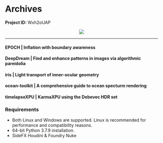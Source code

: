 # Archives

**Project ID:** Wxh2oUAP

<p align="center">
  <img src="https://github.com/epochlab/epoch/blob/main/sample.png">
</p>

--------------------------------------------------------------------

#### EPOCH | Inflation with boundary awareness

#### DeepDream | Find and enhance patterns in images via algorithmic pareidolia

#### iris | Light transport of inner-ocular geometry

#### ocean-toolkit | A comprehensive guide to ocean specturm rendering

#### timelapseXPU | KarmaXPU using the Debevec HDR set

### Requirements
- Both Linux and Windows are supported. Linux is recommended for performance and compatibility reasons.
- 64-bit Python 3.7.9 installation.
- SideFX Houdini & Foundry Nuke
